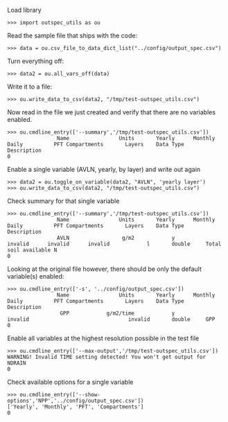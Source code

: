 Load library

    >>> import outspec_utils as ou

Read the sample file that ships with the code:

    >>> data = ou.csv_file_to_data_dict_list("../config/output_spec.csv")

Turn everything off:

    >>> data2 = ou.all_vars_off(data)

Write it to a file:

    >>> ou.write_data_to_csv(data2, "/tmp/test-outspec_utils.csv")

Now read in the file we just created and verify that there are no variables
enabled.

    >>> ou.cmdline_entry(['--summary','/tmp/test-outspec_utils.csv'])
                    Name                Units       Yearly      Monthly        Daily          PFT Compartments       Layers    Data Type     Description
    0

Enable a single variable (AVLN, yearly, by layer) and write out again

    >>> data2 = ou.toggle_on_variable(data2, "AVLN", 'yearly layer')
    >>> ou.write_data_to_csv(data2, "/tmp/test-outspec_utils.csv")

Check summary for that single variable

    >>> ou.cmdline_entry(['--summary','/tmp/test-outspec_utils.csv'])
                    Name                Units       Yearly      Monthly        Daily          PFT Compartments       Layers    Data Type     Description
                    AVLN                 g/m2            y                   invalid      invalid      invalid            l       double     Total soil available N
    0

Looking at the original file however, there should be only the default variable(s) enabled:

    >>> ou.cmdline_entry(['-s', '../config/output_spec.csv'])
                    Name                Units       Yearly      Monthly        Daily          PFT Compartments       Layers    Data Type     Description
                     GPP            g/m2/time            y                   invalid                                invalid       double     GPP
    0

Enable all variables at the highest resolution possible in the test file

    >>> ou.cmdline_entry(['--max-output','/tmp/test-outspec_utils.csv'])
    WARNING! Invalid TIME setting detected! You won't get output for NDRAIN
    0

Check available options for a single variable

    >>> ou.cmdline_entry(['--show-options','NPP','../config/output_spec.csv'])
    ['Yearly', 'Monthly', 'PFT', 'Compartments']
    0
